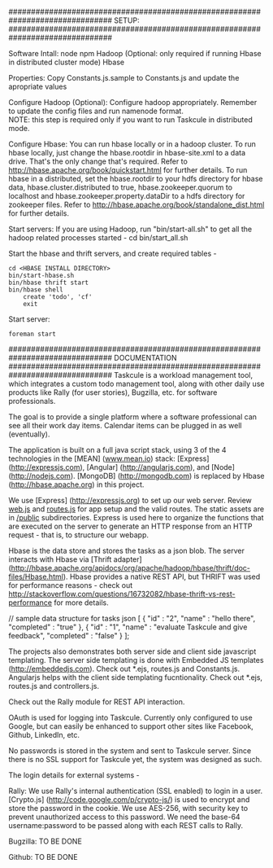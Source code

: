 ###############################################################################
SETUP:
###############################################################################

Software Intall:
node
npm
Hadoop (Optional: only required if running Hbase in distributed cluster mode)
Hbase 

Properties:
Copy Constants.js.sample to Constants.js and update the apropriate values

Configure Hadoop (Optional):
Configure hadoop appropriately.  Remember to update the config files and run namenode format.  
NOTE: this step is required only if you want to run Taskcule in distributed mode.

Configure Hbase:
You can run hbase locally or in a hadoop cluster.  To run hbase locally, just change the hbase.rootdir in hbase-site.xml to a data drive.  That's the only change that's required.  Refer to http://hbase.apache.org/book/quickstart.html for further details.  To run hbase in a distributed, set the hbase.rootdir to your hdfs directory for hbase data, hbase.cluster.distributed to true, hbase.zookeeper.quorum to localhost and hbase.zookeeper.property.dataDir to a hdfs directory for zookeeper files.  Refer to http://hbase.apache.org/book/standalone_dist.html for further details.

Start servers:
If you are using Hadoop, run "bin/start-all.sh" to get all the hadoop related processes started - 
   cd <HADOOP INSTALL DIRECTORY>
   bin/start_all.sh

Start the hbase and thrift servers, and create required tables - 

    cd <HBASE INSTALL DIRECTORY>
    bin/start-hbase.sh
    bin/hbase thrift start
    bin/hbase shell
        create 'todo', 'cf'
        exit

Start server:
<!-- heroku > git push heroku master 
### heroku > heroku config:push -->
    foreman start


###############################################################################
DOCUMENTATION
###############################################################################
Taskcule is a workload management tool, which integrates a custom todo management tool, along with other daily use products like Rally (for user stories), Bugzilla, etc. for software professionals.

The goal is to provide a single platform where a software professional can see all their work day items.  Calendar items can be plugged in as well (eventually).

The application is built on a full java script stack, using 3 of the 4 technologies in the [MEAN] (www.mean.io) stack: [Express] (http://expressjs.com), [Angular] (http://angularjs.com), and [Node] (http://nodejs.com).  [MongoDB] (http://mongodb.com) is replaced by Hbase (http://hbase.apache.org) in this project.

We use [Express] (http://expressjs.org) to set up our web server. Review [web.js](web.js) and [routes.js](routes.js) for app setup and the valid routes. The static assets are in [/public](public/) subdirectories.  Express is used here to organize the functions that are executed on the server to generate an HTTP response from an HTTP request - that is, to structure our webapp.

Hbase is the data store and stores the tasks as a json blob.  The server interacts with Hbase via [Thrift adapter] (http://hbase.apache.org/apidocs/org/apache/hadoop/hbase/thrift/doc-files/Hbase.html).  Hbase provides a native REST API, but THRIFT was used for performance reasons - check out http://stackoverflow.com/questions/16732082/hbase-thrift-vs-rest-performance for more details.

// sample data structure for tasks json
[
    {
      "id" : "2",
      "name" : "hello there",
      "completed" : "true"
    },
    {
      "id" : "1",
      "name" : "evaluate Taskcule and give feedback",
      "completed" : "false"
    }
];


The projects also demonstrates both server side and client side javascript templating.  The server side templating is done with Embedded JS templates (http://embeddedjs.com).  Check out *.ejs, routes.js and Constants.js.  Angularjs helps with the client side templating fucntionality.  Check out *.ejs, routes.js and controllers.js.

Check out the Rally module for REST API interaction.

OAuth is used for logging into Taskcule.  Currently only configured to use Google, but can easily be enhanced to support other sites like Facebook, Github, LinkedIn, etc.

No passwords is stored in the system and sent to Taskcule server.  Since there is no SSL support for Taskcule yet, the system was designed as such.  

The login details for external systems - 

Rally: We use Rally's internal authentication (SSL enabled) to login in a user.  [Crypto.js] (http://code.google.com/p/crypto-js/) is used to encrypt and store the password in the cookie.  We use AES-256, with security key to prevent unauthorized 
access to this password.  We need the base-64 username:password to be passed along
with each REST calls to Rally.  

Bugzilla: TO BE DONE

Github: TO BE DONE

